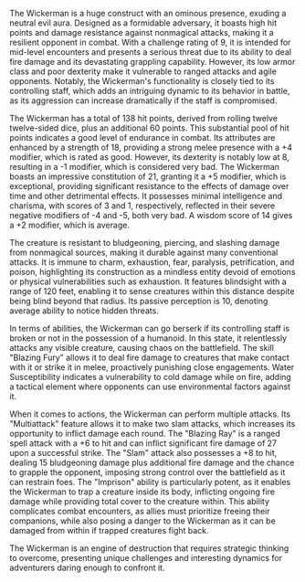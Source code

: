The Wickerman is a huge construct with an ominous presence, exuding a neutral evil aura. Designed as a formidable adversary, it boasts high hit points and damage resistance against nonmagical attacks, making it a resilient opponent in combat. With a challenge rating of 9, it is intended for mid-level encounters and presents a serious threat due to its ability to deal fire damage and its devastating grappling capability. However, its low armor class and poor dexterity make it vulnerable to ranged attacks and agile opponents. Notably, the Wickerman's functionality is closely tied to its controlling staff, which adds an intriguing dynamic to its behavior in battle, as its aggression can increase dramatically if the staff is compromised.

The Wickerman has a total of 138 hit points, derived from rolling twelve twelve-sided dice, plus an additional 60 points. This substantial pool of hit points indicates a good level of endurance in combat. Its attributes are enhanced by a strength of 18, providing a strong melee presence with a +4 modifier, which is rated as good. However, its dexterity is notably low at 8, resulting in a -1 modifier, which is considered very bad. The Wickerman boasts an impressive constitution of 21, granting it a +5 modifier, which is exceptional, providing significant resistance to the effects of damage over time and other detrimental effects. It possesses minimal intelligence and charisma, with scores of 3 and 1, respectively, reflected in their severe negative modifiers of -4 and -5, both very bad. A wisdom score of 14 gives a +2 modifier, which is average.

The creature is resistant to bludgeoning, piercing, and slashing damage from nonmagical sources, making it durable against many conventional attacks. It is immune to charm, exhaustion, fear, paralysis, petrification, and poison, highlighting its construction as a mindless entity devoid of emotions or physical vulnerabilities such as exhaustion. It features blindsight with a range of 120 feet, enabling it to sense creatures within this distance despite being blind beyond that radius. Its passive perception is 10, denoting average ability to notice hidden threats.

In terms of abilities, the Wickerman can go berserk if its controlling staff is broken or not in the possession of a humanoid. In this state, it relentlessly attacks any visible creature, causing chaos on the battlefield. The skill "Blazing Fury" allows it to deal fire damage to creatures that make contact with it or strike it in melee, proactively punishing close engagements. Water Susceptibility indicates a vulnerability to cold damage while on fire, adding a tactical element where opponents can use environmental factors against it.

When it comes to actions, the Wickerman can perform multiple attacks. Its "Multiattack" feature allows it to make two slam attacks, which increases its opportunity to inflict damage each round. The "Blazing Ray" is a ranged spell attack with a +6 to hit and can inflict significant fire damage of 27 upon a successful strike. The "Slam" attack also possesses a +8 to hit, dealing 15 bludgeoning damage plus additional fire damage and the chance to grapple the opponent, imposing strong control over the battlefield as it can restrain foes. The "Imprison" ability is particularly potent, as it enables the Wickerman to trap a creature inside its body, inflicting ongoing fire damage while providing total cover to the creature within. This ability complicates combat encounters, as allies must prioritize freeing their companions, while also posing a danger to the Wickerman as it can be damaged from within if trapped creatures fight back.

The Wickerman is an engine of destruction that requires strategic thinking to overcome, presenting unique challenges and interesting dynamics for adventurers daring enough to confront it.